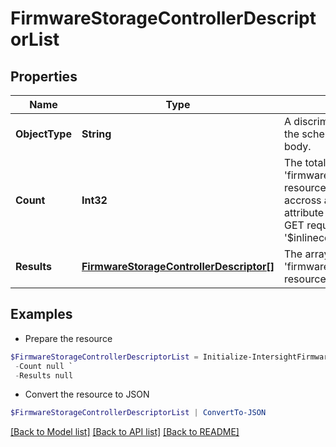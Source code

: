 # FirmwareStorageControllerDescriptorList
## Properties

Name | Type | Description | Notes
------------ | ------------- | ------------- | -------------
**ObjectType** | **String** | A discriminator value to disambiguate the schema of a HTTP GET response body. | 
**Count** | **Int32** | The total number of &#39;firmware.StorageControllerDescriptor&#39; resources matching the request, accross all pages. The &#39;Count&#39; attribute is included when the HTTP GET request includes the &#39;$inlinecount&#39; parameter. | [optional] 
**Results** | [**FirmwareStorageControllerDescriptor[]**](FirmwareStorageControllerDescriptor.md) | The array of &#39;firmware.StorageControllerDescriptor&#39; resources matching the request. | [optional] 

## Examples

- Prepare the resource
```powershell
$FirmwareStorageControllerDescriptorList = Initialize-IntersightFirmwareStorageControllerDescriptorList  -ObjectType null `
 -Count null `
 -Results null
```

- Convert the resource to JSON
```powershell
$FirmwareStorageControllerDescriptorList | ConvertTo-JSON
```

[[Back to Model list]](../README.md#documentation-for-models) [[Back to API list]](../README.md#documentation-for-api-endpoints) [[Back to README]](../README.md)

